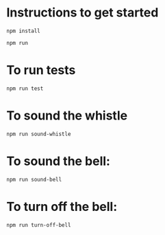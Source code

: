 # Instructions to get started

`npm install`

`npm run`

# To run tests 

`npm run test`

# To sound the whistle

`npm run sound-whistle`

# To sound the bell:

`npm run sound-bell`

# To turn off the bell:

`npm run turn-off-bell`

